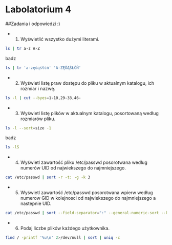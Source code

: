 # Labolatorium 4

##Zadania i odpowiedzi :)

* 1. Wyświetlić wszystko dużymi literami.

```sh
ls | tr a-z A-Z
```

badz


```sh
ls | tr 'a-zęóąśłćń' 'A-ZĘÓĄŚŁĆŃ'
```



* 2. Wyświetl listę praw dostępu do pliku w aktualnym katalogu, ich rozmiar i nazwę.

```sh
ls -l | cut --byes=1-10,29-33,46-
```

* 3. Wyświetl listę plików w aktualnym katalogu, posortowaną według rozmiarów pliku.

```sh
ls -l --sort=size -1
```

badz

```sh
ls -lS
```

* 4. Wyświetl zawartość pliku /etc/passwd posorotwana według numerów UID od najwiekszego do najmniejszego.

```sh
cat /etc/passwd | sort -r -t: -g -k 3
```

* 5. Wyświetl zawartość /etc/passwd posorotwana wpierw według numerow GID w kolejnosci od najwiekszego do najmniejszego a nastepnie UID.

```sh
cat /etc/passwd | sort --field-separator=":" --general-numeric-sort --key 4,3 --reverse
```

* 6. Podaj liczbe plików każdego użytkownika.

```sh
find / -printf '%u\n' 2>/dev/null | sort | uniq -c
```




